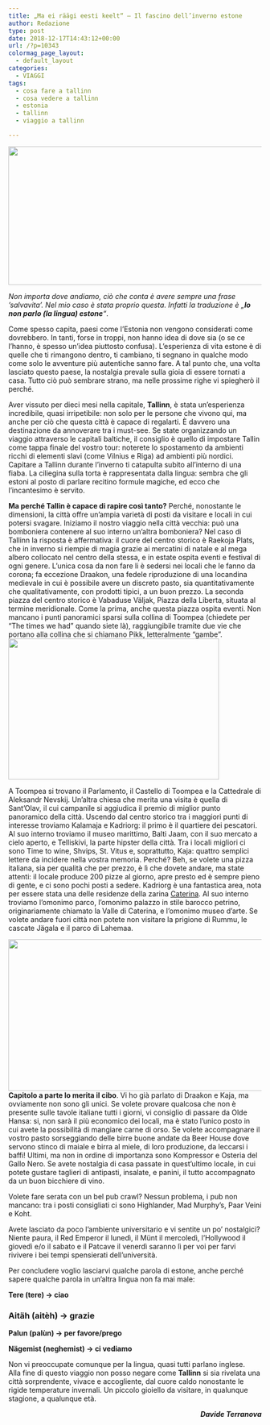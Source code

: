 ```yaml
---
title: „Ma ei räägi eesti keelt“ – Il fascino dell’inverno estone
author: Redazione
type: post
date: 2018-12-17T14:43:12+00:00
url: /?p=10343
colormag_page_layout:
  - default_layout
categories:
  - VIAGGI
tags:
  - cosa fare a tallinn
  - cosa vedere a tallinn
  - estonia
  - tallinn
  - viaggio a tallinn

---
```

<img decoding="async" loading="lazy" class="alignleft wp-image-10346 " src="https://progressonline.it/wp-content/uploads/2018/12/45619535_1732183943559933_6419359125347500032_n-1024x536.jpg" alt="" width="523" height="275" />

_Non importa dove andiamo, ciò che conta è avere sempre una frase ’salvavita’. Nel mio caso è stata proprio questa. Infatti la traduzione è „**Io non parlo (la lingua) estone**“_.

Come spesso capita, paesi come l’Estonia non vengono considerati come dovrebbero. In tanti, forse in troppi, non hanno idea di dove sia (o se ce l’hanno, è spesso un’idea piuttosto confusa). L’esperienza di vita estone è di quelle che ti rimangono dentro, ti cambiano, ti segnano in qualche modo come solo le avventure più autentiche sanno fare. A tal punto che, una volta lasciato questo paese, la nostalgia prevale sulla gioia di essere tornati a casa. Tutto ciò può sembrare strano, ma nelle prossime righe vi spiegherò il perché.

Aver vissuto per dieci mesi nella capitale, **Tallinn**, è stata un’esperienza incredibile, quasi irripetibile: non solo per le persone che vivono qui, ma anche per ciò che questa città è capace di regalarti. È davvero una destinazione da annoverare tra i must-see. Se state organizzando un viaggio attraverso le capitali baltiche, il consiglio è quello di impostare Tallin come tappa finale del vostro tour: noterete lo spostamento da ambienti ricchi di elementi slavi (come Vilnius e Riga) ad ambienti più nordici. Capitare a Tallinn durante l&#8217;inverno ti catapulta subito all&#8217;interno di una fiaba. La ciliegina sulla torta è rappresentata dalla lingua: sembra che gli estoni al posto di parlare recitino formule magiche, ed ecco che l’incantesimo è servito.

**Ma perché Tallin è capace di rapire così tanto?** Perché, nonostante le dimensioni, la città offre un&#8217;ampia varietà di posti da visitare e locali in cui potersi svagare. Iniziamo il nostro viaggio nella città vecchia: può una bomboniera contenere al suo interno un&#8217;altra bomboniera? Nel caso di Tallinn la risposta è affermativa: il cuore del centro storico è Raekoja Plats, che in inverno si riempie di magia grazie ai mercatini di natale e al mega albero collocato nel centro della stessa, e in estate ospita eventi e festival di ogni genere. L&#8217;unica cosa da non fare li è sedersi nei locali che le fanno da corona; fa eccezione Draakon, una fedele riproduzione di una locandina medievale in cui è possibile avere un discreto pasto, sia quantitativamente che qualitativamente, con prodotti tipici, a un buon prezzo. La seconda piazza del centro storico è Vabaduse Väljak, Piazza della Liberta, situata al termine meridionale. Come la prima, anche questa piazza ospita eventi. Non mancano i punti panoramici sparsi sulla collina di Toompea (chiedete per “The times we had” quando siete là), raggiungibile tramite due vie che portano alla collina che si chiamano Pikk, letteralmente “gambe”.<img decoding="async" loading="lazy" class="alignright wp-image-10344 " src="https://progressonline.it/wp-content/uploads/2018/12/tallinn-2112816_960_720.jpg" alt="" width="419" height="280" />

A Toompea si trovano il Parlamento, il Castello di Toompea e la Cattedrale di Aleksandr Nevskij. Un&#8217;altra chiesa che merita una visita è quella di Sant&#8217;Olav, il cui campanile si aggiudica il premio di miglior punto panoramico della città. Uscendo dal centro storico tra i maggiori punti di interesse troviamo Kalamaja e Kadriorg: il primo è il quartiere dei pescatori. Al suo interno troviamo il museo marittimo, Balti Jaam, con il suo mercato a cielo aperto, e Telliskivi, la parte hipster della città. Tra i locali migliori ci sono Time to wine, Shvips, St. Vitus e, soprattutto, Kaja: quattro semplici lettere da incidere nella vostra memoria. Perché? Beh, se volete una pizza italiana, sia per qualità che per prezzo, è lì che dovete andare, ma state attenti: il locale produce 200 pizze al giorno, apre presto ed è sempre pieno di gente, e ci sono pochi posti a sedere. Kadriorg è una fantastica area, nota per essere stata una delle residenze della zarina <u>Caterina</u>. Al suo interno troviamo l&#8217;omonimo parco, l&#8217;omonimo palazzo in stile barocco petrino, originariamente chiamato la Valle di Caterina, e l&#8217;omonimo museo d&#8217;arte. Se volete andare fuori città non potete non visitare la prigione di Rummu, le cascate Jägala e il parco di Lahemaa.

<img decoding="async" loading="lazy" class="alignleft wp-image-10347 " src="https://progressonline.it/wp-content/uploads/2018/12/45459389_295651031068561_786488028922118144_n-1024x576.jpg" alt="" width="535" height="301" /> **Capitolo a parte lo merita il cibo**. Vi ho già parlato di Draakon e Kaja, ma ovviamente non sono gli unici. Se volete provare qualcosa che non è presente sulle tavole italiane tutti i giorni, vi consiglio di passare da Olde Hansa: si, non sarà il più economico dei locali, ma è stato l&#8217;unico posto in cui avete la possibilità di mangiare carne di orso. Se volete accompagnare il vostro pasto sorseggiando delle birre buone andate da Beer House dove servono stinco di maiale e birra al miele, di loro produzione, da leccarsi i baffi! Ultimi, ma non in ordine di importanza sono Kompressor e Osteria del Gallo Nero. Se avete nostalgia di casa passate in quest’ultimo locale, in cui potete gustare taglieri di antipasti, insalate, e panini, il tutto accompagnato da un buon bicchiere di vino.

Volete fare serata con un bel pub crawl? Nessun problema, i pub non mancano: tra i posti consigliati ci sono Highlander, Mad Murphy&#8217;s, Paar Veini e Koht.

Avete lasciato da poco l&#8217;ambiente universitario e vi sentite un po&#8217; nostalgici? Niente paura, il Red Emperor il lunedì, il Münt il mercoledì, l&#8217;Hollywood il giovedì e/o il sabato e il Patcave il venerdì saranno lì per voi per farvi rivivere i bei tempi spensierati dell&#8217;università.

Per concludere voglio lasciarvi qualche parola di estone, anche perché sapere qualche parola in un&#8217;altra lingua non fa mai male:

**Tere (tere) → ciao**

### Aitäh (aitèh) → grazie

**Palun (palùn) → per favore/prego**

**Nägemist (neghemist) → ci vediamo**

Non vi preoccupate comunque per la lingua, quasi tutti parlano inglese.  
Alla fine di questo viaggio non posso negare come **Tallinn** si sia rivelata una città sorprendente, vivace e accogliente, dal cuore caldo nonostante le rigide temperature invernali. Un piccolo gioiello da visitare, in qualunque stagione, a qualunque età.

<p style="text-align: right;">
  <em><strong>Davide Terranova</strong></em>
</p>